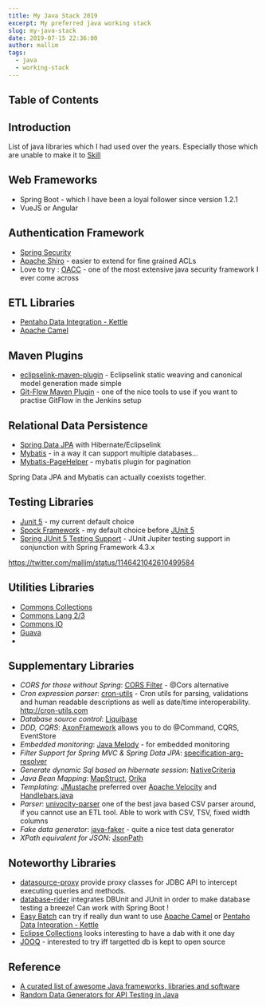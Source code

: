 ```yaml
---
title: My Java Stack 2019
excerpt: My preferred java working stack
slug: my-java-stack
date: 2019-07-15 22:36:00
author: mallim
tags:
  - java
  - working-stack
---
```


## Table of Contents

## Introduction

List of java libraries which I had used over the years. Especially those which are unable to make it to <a href="/skill">Skill</a>

## Web Frameworks

- Spring Boot - which I have been a loyal follower since version 1.2.1
- VueJS or Angular

## Authentication Framework

- [Spring Security](https://spring.io/projects/spring-security)
- [Apache Shiro](https://shiro.apache.org/) - easier to extend for fine grained ACLs
- Love to try : [OACC](http://oaccframework.org/) - one of the most extensive java security framework I ever come across

## ETL Libraries

- [Pentaho Data Integration - Kettle](https://community.hitachivantara.com/docs/DOC-1009855)
- [Apache Camel](https://camel.apache.org/)

## Maven Plugins

- [eclipselink-maven-plugin](https://github.com/ethlo/eclipselink-maven-plugin) - Eclipselink static weaving and canonical model generation made simple
- [Git-Flow Maven Plugin](https://aleksandr-m.github.io/gitflow-maven-plugin/) - one of the nice tools to use if you want to practise GitFlow in the Jenkins setup

## Relational Data Persistence

- [Spring Data JPA](https://docs.spring.io/spring-data/jpa/docs/current/reference/html/) with Hibernate/Eclipselink
- [Mybatis](http://www.mybatis.org) - in a way it can support multiple databases...
- [Mybatis-PageHelper](https://github.com/pagehelper/Mybatis-PageHelper) - mybatis plugin for pagination

<p class="text-white text-bold bg-red-700">Spring Data JPA and Mybatis can actually coexists together.</p>

## Testing Libraries

- [Junit 5](https://junit.org/junit5/docs/current/user-guide/) - my current default choice
- [Spock Framework](http://spockframework.org/) - my default choice before [JUnit 5](https://junit.org/junit5/docs/current/user-guide/)
- [Spring JUnit 5 Testing Support](https://github.com/sbrannen/spring-test-junit5) - JUnit Jupiter testing support in conjunction with Spring Framework 4.3.x

https://twitter.com/mallim/status/1146421042610499584

## Utilities Libraries

- [Commons Collections](http://commons.apache.org/proper/commons-collections/)
- [Commons Lang 2/3](http://commons.apache.org/proper/commons-lang/)
- [Commons IO](https://commons.apache.org/proper/commons-io/)
- [Guava](https://github.com/google/guava)
-

## Supplementary Libraries

- _CORS for those without Spring_: [CORS Filter](http://software.dzhuvinov.com/cors-filter.html) - @Cors alternative
- _Cron expression parser_: [cron-utils](https://github.com/jmrozanec/cron-utils) - Cron utils for parsing, validations and human readable descriptions as well as date/time interoperability. http://cron-utils.com
- _Database source control_: [Liquibase](http://www.liquibase.org/)
- _DDD, CQRS_: [AxonFramework](https://axoniq.io/) allows you to do @Command, CQRS, EventStore
- _Embedded monitoring_: [Java Melody](https://github.com/javamelody/javamelody) - for embedded monitoring
- _Filter Support for Spring MVC & Spring Data JPA_: [specification-arg-resolver](https://github.com/tkaczmarzyk/specification-arg-resolver)
- _Generate dynamic Sql based on hibernate session_: [NativeCriteria](https://blog.przemeknowak.com/NativeCriteria/)
- _Java Bean Mapping_: [MapStruct](http://mapstruct.org/), [Orika](http://orika-mapper.github.io/orika-docs/)
- _Templating_: [JMustache](https://github.com/samskivert/jmustache) preferred over [Apache Velocity](https://velocity.apache.org/) and [Handlebars.java](http://jknack.github.io/handlebars.java/)
- _Parser_: [univocity-parser](https://github.com/uniVocity/univocity-parsers) one of the best java based CSV parser around, if you cannot use an ETL tool. Able to work with CSV, TSV, fixed width columns
- _Fake data generator_: [java-faker](https://github.com/DiUS/java-faker) - quite a nice test data generator
- _XPath equivalent for JSON_: [JsonPath](https://github.com/json-path/JsonPath)

## Noteworthy Libraries

- [datasource-proxy](https://github.com/ttddyy/datasource-proxy) provide proxy classes for JDBC API to intercept executing queries and methods.
- [database-rider](https://database-rider.github.io/database-rider/) integrates DBUnit and JUnit in order to make database testing a breeze! Can work with Spring Boot !
- [Easy Batch](https://github.com/j-easy/easy-batch/wiki) can try if really dun want to use [Apache Camel](https://camel.apache.org/) or [Pentaho Data Integration - Kettle](https://community.hitachivantara.com/docs/DOC-1009855)
- [Eclipse Collections](https://www.eclipse.org/collections/) looks interesting to have a dab with it one day
- [JOOQ](http://www.jooq.org/) - interested to try iff targetted db is kept to open source

## Reference

- [A curated list of awesome Java frameworks, libraries and software](http://developerthing.blogspot.com/2017/09/a-curated-list-of-awesome-java_13.html)
- [Random Data Generators for API Testing in Java](https://techblog.dotdash.com/random-data-generators-for-api-testing-in-java-369c99075208)